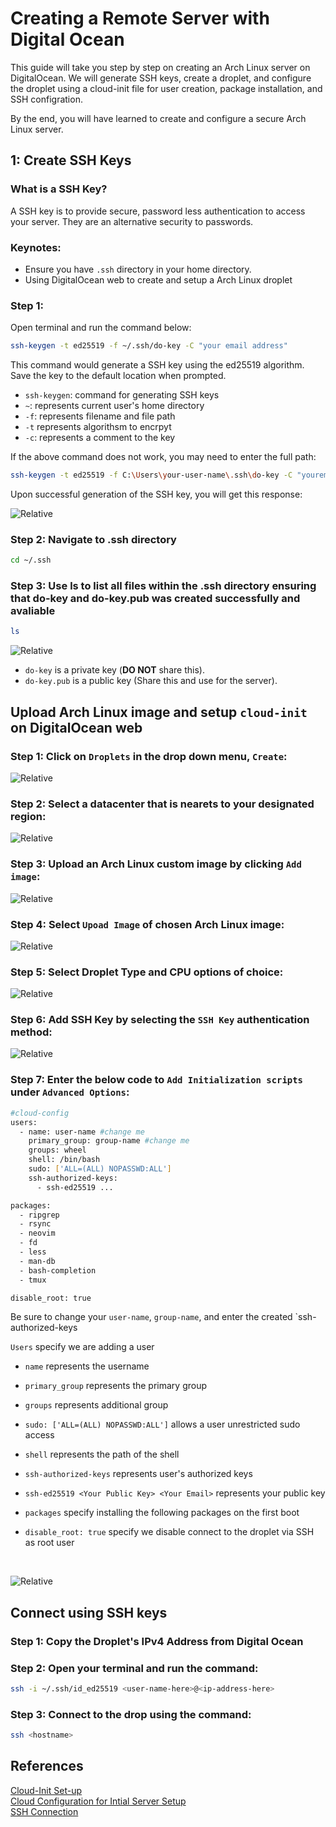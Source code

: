 # Creating a Remote Server with Digital Ocean
This guide will take you step by step on creating an Arch Linux server on DigitalOcean. We will generate SSH keys, create a droplet, and configure the droplet using a cloud-init file for user creation, package installation, and SSH configration.
<p> By the end, you will have learned to create and configure a secure Arch Linux server. </p>

## 1: Create SSH Keys
### What is a SSH Key?
<p> A SSH key is to provide secure, password less authentication to access your server. They are an alternative security to passwords. </p>

### __Keynotes:__
* Ensure you have `.ssh` directory in your home directory.
* Using DigitalOcean web to create and setup a Arch Linux droplet

### Step 1:
<p> Open terminal and run the command below: </p>

```bash
ssh-keygen -t ed25519 -f ~/.ssh/do-key -C "your email address"
``` 

<p>This command would generate a SSH key using the ed25519 algorithm. 
Save the key to the default location when prompted. 

* `ssh-keygen`: command for generating SSH keys</br>
* `~`:  represents current user's home directory</br> 
* `-f`: represents filename and file path</br>
* `-t` represents algorithsm to encrpyt</br> 
* `-c`: represents a comment to the key</br>
</p>
<p>If the above command does not work, you may need to enter the full path:</br></p>

```bash
ssh-keygen -t ed25519 -f C:\Users\your-user-name\.ssh\do-key -C "youremail@email.com"
```
Upon successful generation of the SSH key, you will get this response: 

![Relative](/assets/ssh_001.png)

### Step 2: Navigate to .ssh directory
```bash
cd ~/.ssh
```

### Step 3: Use ls to list all files within the .ssh directory ensuring that do-key and do-key.pub was created successfully and avaliable
```bash
ls
```
![Relative](/assets/ssh_002.png)

*  `do-key` is a private key (__DO NOT__ share this).
* `do-key.pub` is a public key (Share this and use for the server).

## Upload Arch Linux image and setup `cloud-init` on DigitalOcean web

### Step 1: Click on `Droplets` in the drop down menu, `Create`:

![Relative](/assets/droplet_001.png)

### Step 2: Select a datacenter that is nearets to your designated region: 

![Relative](/assets/droplet_002.png)

### Step 3: Upload an Arch Linux custom image by clicking `Add image`:

![Relative](/assets/droplet_003.png)

### Step 4: Select `Upoad Image` of chosen Arch Linux image:

![Relative](/assets/droplet_004.png)

### Step 5: Select Droplet Type and CPU options of choice:

![Relative](/assets/droplet_005.png)

### Step 6: Add SSH Key by selecting the `SSH Key` authentication method:

![Relative](/assets/droplet_006.png)

### Step 7: Enter the below code to `Add Initialization scripts` under `Advanced Options`:
```bash
#cloud-config
users:
  - name: user-name #change me
    primary_group: group-name #change me
    groups: wheel
    shell: /bin/bash
    sudo: ['ALL=(ALL) NOPASSWD:ALL']
    ssh-authorized-keys:
      - ssh-ed25519 ...

packages:
  - ripgrep
  - rsync
  - neovim
  - fd
  - less
  - man-db
  - bash-completion
  - tmux

disable_root: true
```
Be sure to change your `user-name`, `group-name`, and enter the created `ssh-authorized-keys

`Users` specify we are adding a user

* `name` represents the username

* `primary_group` represents the primary group

* `groups` represents additional group

* `sudo: ['ALL=(ALL) NOPASSWD:ALL']` allows a user unrestricted sudo access

* `shell` represents the path of the shell

* `ssh-authorized-keys` represents user's authorized keys 

* `ssh-ed25519 <Your Public Key> <Your Email>` represents your public key

* `packages` specify installing the following packages on the first boot

* `disable_root: true` specify we disable connect to the droplet via SSH as root user
</br>


![Relative](/assets/droplet_007.png)



## Connect using SSH keys

### Step 1: Copy the Droplet's IPv4 Address from Digital Ocean
### Step 2: Open your terminal and run the command:
```bash
ssh -i ~/.ssh/id_ed25519 <user-name-here>@<ip-address-here>
```
### Step 3: Connect to the drop using the command:
```bash
ssh <hostname>
```

## References
[Cloud-Init Set-up](https://wiki.archlinux.org/title/Cloud-init)</br>
[Cloud Configuration for Intial Server Setup](https://www.digitalocean.com/community/tutorials/how-to-use-cloud-config-for-your-initial-server-setup)</br>
[SSH Connection](https://www.digitalocean.com/community/tutorials/how-to-use-ssh-to-connect-to-a-remote-server)